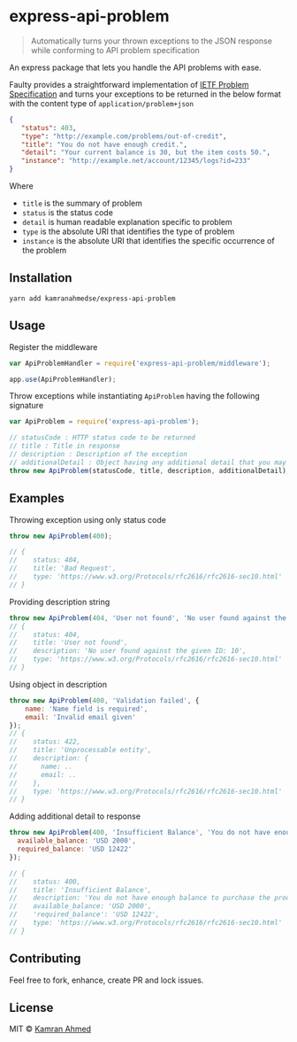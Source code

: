 # express-api-problem

> Automatically turns your thrown exceptions to the JSON response while conforming to API problem specification

An express package that lets you handle the API problems with ease.

Faulty provides a straightforward implementation of [IETF Problem Specification](https://tools.ietf.org/html/draft-nottingham-http-problem-07) and turns your exceptions to be returned in the below format with the content type of `application/problem+json`

```json
{
   "status": 403,
   "type": "http://example.com/problems/out-of-credit",
   "title": "You do not have enough credit.",
   "detail": "Your current balance is 30, but the item costs 50.",
   "instance": "http://example.net/account/12345/logs?id=233"
}
```
Where
- `title` is the summary of problem
- `status` is the status code
- `detail` is human readable explanation specific to problem
- `type` is the absolute URI that identifies the type of problem
- `instance` is the absolute URI that identifies the specific occurrence of the problem

## Installation


```
yarn add kamranahmedse/express-api-problem
```


## Usage

Register the middleware
```javascript
var ApiProblemHandler = require('express-api-problem/middleware');

app.use(ApiProblemHandler);
```

Throw exceptions while instantiating `ApiProblem` having the following signature

```javascript
var ApiProblem = require('express-api-problem');

// statusCode : HTTP status code to be returned
// title : Title in response
// description : Description of the exception
// additionalDetail : Object having any additional detail that you may want to send
throw new ApiProblem(statusCode, title, description, additionalDetail);
```

## Examples

Throwing exception using only status code
```javascript
throw new ApiProblem(400);

// {
//    status: 404,
//    title: 'Bad Request',
//    type: 'https://www.w3.org/Protocols/rfc2616/rfc2616-sec10.html'
// }
```
Providing description string
```javascript
throw new ApiProblem(404, 'User not found', 'No user found against the given ID: 10');
// {
//    status: 404,
//    title: 'User not found',
//    description: 'No user found against the given ID: 10',
//    type: 'https://www.w3.org/Protocols/rfc2616/rfc2616-sec10.html'
// }
````
Using object in description
```javascript
throw new ApiProblem(400, 'Validation failed', {
    name: 'Name field is required',
    email: 'Invalid email given'
});
// {
//    status: 422,
//    title: 'Unprocessable entity',
//    description: {
//      name: ..
//      email: ..
//    },
//    type: 'https://www.w3.org/Protocols/rfc2616/rfc2616-sec10.html'
// }
```
Adding additional detail to response
```javascript
throw new ApiProblem(400, 'Insufficient Balance', 'You do not have enough balance to purchase the product', {
  available_balance: 'USD 2000',
  required_balance: 'USD 12422'
});

// {
//    status: 400,
//    title: 'Insufficient Balance',
//    description: 'You do not have enough balance to purchase the product',
//    available_balance: 'USD 2000',
//    'required_balance': 'USD 12422',
//    type: 'https://www.w3.org/Protocols/rfc2616/rfc2616-sec10.html'
// }
```

## Contributing
Feel free to fork, enhance, create PR and lock issues.

## License
MIT © [Kamran Ahmed](http://kamranahmed.info)
